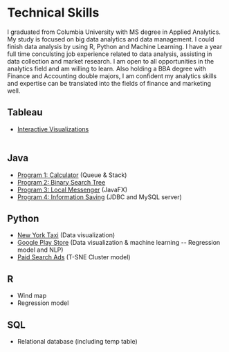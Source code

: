 # Technical Skills
I graduated from Columbia University with MS degree in Applied Analytics. My study is focused on big data analytics and data management. I could finish data analysis by using R, Python and Machine Learning. I have a year full time conculsting job experience related to data analysis, assisting in data collection and market research. I am open to all opportunities in the analytics field and am willing to learn. Also holding a BBA degree with Finance and Accounting double majors, I am confident my analytics skills and expertise can be translated into the fields of finance and marketing well. <br/>

## Tableau
- [Interactive Visualizations](https://github.com/CathyXueqingZhang/Jobapplication/tree/master/Tableau)<br/><br/>

## Java
- [Program 1: Calculator]() (Queue & Stack)
- [Program 2: Binary Search Tree]()
- [Program 3: Local Messenger]() (JavaFX)
- [Program 4: Information Saving]() (JDBC and MySQL server)


## Python
- [New York Taxi]() (Data visualization)
- [Google Play Store]() (Data visualization & machine learning -- Regression model and NLP)
- [Paid Search Ads]() (T-SNE Cluster model)

## R
- Wind map
- Regression model

## SQL
- Relational database (including temp table)

